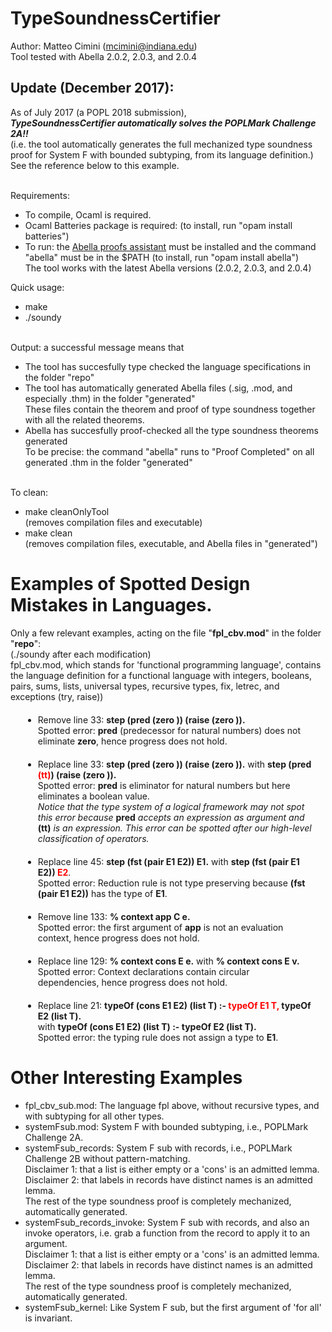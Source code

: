 # TypeSoundnessCertifier

Author: Matteo Cimini (mcimini@indiana.edu)
	<br />
Tool tested with Abella 2.0.2, 2.0.3, and 2.0.4

## Update (December 2017): <br />
As of July 2017 (a POPL 2018 submission), 
<br />         **_TypeSoundnessCertifier automatically solves the POPLMark Challenge 2A!!_**
<br />(i.e. the tool automatically generates the full mechanized type soundness proof for System F with bounded subtyping, from its language definition.) 
<br />See the reference below to this example.   
<br />

Requirements: 
<br />
<ul>
<li> To compile, Ocaml is required.
<li> Ocaml Batteries package is required: (to install, run "opam install batteries")
<li> To run:  the <a href="http://abella-prover.org">Abella proofs assistant</a> must be installed and the command "abella" must be in the $PATH 
	 (to install, run "opam install abella")
	  <br />The tool works with the latest Abella versions (2.0.2, 2.0.3, and 2.0.4)
</ul>

Quick usage: <br />
<ul>
<li> make 
<li> ./soundy 
</ul>
 <br />
Output: a successful message means that <br />
<ul>
<li> The tool has succesfully type checked the language specifications in the folder "repo" 
<li> The tool has automatically generated Abella files (.sig, .mod, and especially .thm) in the folder "generated" <br /> 
     These files contain the theorem and proof of type soundness together with all the related theorems. 
<li> Abella has succesfully proof-checked all the type soundness theorems generated <br /> 
     To be precise: the command "abella" runs to "Proof Completed" on all generated .thm in the folder "generated" <br />
<br />
</ul>

To clean: <br />
<ul>
<li> make cleanOnlyTool 
	<br /> (removes compilation files and executable) 
<li> make clean 
	<br />  (removes compilation files, executable, and Abella files in "generated") 
</ul>


# Examples of Spotted Design Mistakes in Languages.

Only a few relevant examples, acting on the file "<strong>fpl_cbv.mod</strong>" in the folder "<strong>repo</strong>": 
<br />(./soundy after each modification)
<br />fpl_cbv.mod, which stands for 'functional programming language', contains the language definition for a functional language with integers, booleans, pairs, sums, lists, universal types, recursive types, fix, letrec, and exceptions (try, raise))
<ul>
	<li style="margin: 20px;"> Remove line 33: <strong> step (pred (zero )) (raise (zero )).</strong>
	<br /> Spotted error: <strong>pred</strong> (predecessor for natural numbers) does not eliminate <strong>zero</strong>, hence progress does not hold.
	<br />
<li style="margin: 20px;">  Replace line 33: <strong> step (pred (zero )) (raise (zero )).</strong>  with <strong> step (pred <strong style="color:red;">(tt)</strong>) (raise (zero )).</strong>	 
	<br /> Spotted error: <strong>pred</strong> is eliminator for natural numbers but here eliminates a boolean value. 
	<br /> <i>Notice that the type system of a logical framework may not spot this error because </i><strong>pred</strong><i> accepts an expression as argument and </i><strong>(tt)</strong><i> is an expression. This error can be spotted after our high-level classification of operators.</i>
	<br />
<li style="margin: 20px;">  Replace line 45: <strong> step (fst (pair E1 E2)) E1.</strong>  with <strong> step (fst (pair E1 E2)) <strong style="color:red;"> E2</strong></strong>. 
	<br /> Spotted error: Reduction rule is not type preserving because <strong>(fst (pair E1 E2))</strong> has the type of <strong>E1</strong>.
	<br />
<li style="margin: 20px;">  Remove line 133: <strong> % context app C e.</strong>
	<br /> Spotted error: the first argument of <strong>app</strong> is not an evaluation context, hence progress does not hold.
	<br />
<li style="margin: 20px;">  Replace line 129: <strong> % context cons E e.</strong> with <strong> % context cons E v.</strong>
	<br /> Spotted error: Context declarations contain circular dependencies, hence progress does not hold.
	<br />
<li style="margin: 20px;">  Replace line 21: <strong> typeOf (cons E1 E2) (list T) :- <strong style="color:red;">typeOf E1 T,</strong> typeOf E2 (list T).</strong> 
	<br /> with <strong >typeOf (cons E1 E2) (list T) :- typeOf E2 (list T).</strong>
	<br /> Spotted error: the typing rule does not assign a type to <strong>E1</strong>.
</ul>

# Other Interesting Examples  <br />
<ul> 
<li> fpl_cbv_sub.mod: The language fpl above, without recursive types, and with subtyping for all other types. 
<li> systemFsub.mod: System F with bounded subtyping, i.e., POPLMark Challenge 2A. 
<li> systemFsub_records: System F sub with records, i.e., POPLMark Challenge 2B without pattern-matching. 
	  <br />Disclaimer 1: that a list is either empty or a 'cons' is an admitted lemma. 
	  <br />Disclaimer 2: that labels in records have distinct names is an admitted lemma. 
	  <br />The rest of the type soundness proof is completely mechanized, automatically generated. 
<li> systemFsub_records_invoke: System F sub with records, and also an invoke operators, i.e. grab a function from the record to apply it to an argument. 
	  <br />Disclaimer 1: that a list is either empty or a 'cons' is an admitted lemma. 
	  <br />Disclaimer 2: that labels in records have distinct names is an admitted lemma. 
	  <br />The rest of the type soundness proof is completely mechanized, automatically generated. 
<li> systemFsub_kernel: Like System F sub, but the first argument of 'for all' is invariant.
</ul> 
